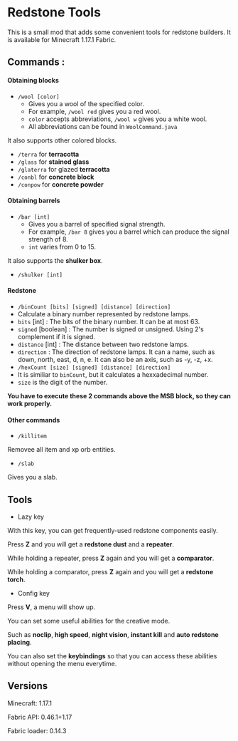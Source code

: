 # Redstone Tools

This is a small mod that adds some convenient tools for redstone builders.
It is available for Minecraft 1.17.1 Fabric.

## Commands :
#### Obtaining blocks
* `/wool [color]`
  * Gives you a wool of the specified color.
  * For example, `/wool red` gives you a red wool.
  * `color` accepts abbreviations, `/wool w` gives you a white wool.
  * All abbreviations can be found in `WoolCommand.java`

It also supports other colored blocks.
* `/terra` for **terracotta**
* `/glass` for **stained glass**
* `/glaterra` for glazed **terracotta**
* `/conbl` for **concrete block**
* `/conpow` for **concrete powder**

#### Obtaining barrels
* `/bar [int]`
  * Gives you a barrel of specified signal strength.
  * For example, `/bar 8` gives you a barrel which can produce the signal strength of 8.
  * `int` varies from 0 to 15.

It also supports the **shulker box**.
* `/shulker [int]`

#### Redstone
* `/binCount [bits] [signed] [distance] [direction]`
 * Calculate a binary number represented by redstone lamps.
 * `bits` [int] : The bits of the binary number. It can be at most 63.
 * `signed` [boolean] : The number is signed or unsigned. Using 2's complement if it is signed.
 * `distance` [int] : The distance between two redstone lamps.
 * `direction` : The direction of redstone lamps. It can a name, such as down, north, east, d, n, e. It can also be an axis, such as -y, -z, +x.
* `/hexCount [size] [signed] [distance] [direction]`
 * It is similiar to `binCount`, but it calculates a hexxadecimal number.
 * `size` is the digit of the number.

**You have to execute these 2 commands above the MSB block, so they can work properly.**

#### Other commands
* `/killitem`

Removee all item and xp orb entities.

* `/slab`

Gives you a slab.

## Tools
* Lazy key

With this key, you can get frequently-used redstone components easily.

Press **Z** and you will get a **redstone dust** and a **repeater**.

While holding a repeater, press **Z** again and you will get a **comparator**.

While holding a comparator, press **Z** again and you will get a **redstone torch**.

* Config key

Press **V**, a menu will show up.

You can set some useful abilities for the creative mode.

Such as **noclip**, **high speed**, **night vision**, **instant kill** and **auto redstone placing**.

You can also set the **keybindings** so that you can access these abilities without opening the menu everytime.


## Versions
Minecraft: 1.17.1

Fabric API: 0.46.1+1.17

Fabric loader: 0.14.3

